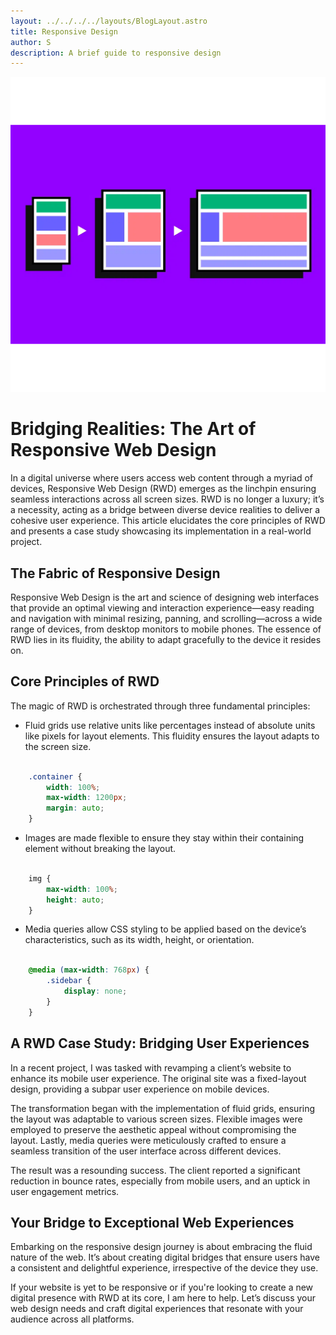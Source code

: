 ```yaml
---
layout: ../../../../layouts/BlogLayout.astro
title: Responsive Design
author: S
description: A brief guide to responsive design
---
```


![Responsive Design](../../../../../assets/responsive-design.png)

# Bridging Realities: The Art of Responsive Web Design

In a digital universe where users access web content through a myriad of devices, Responsive Web Design (RWD) emerges as the linchpin ensuring seamless interactions across all screen sizes. RWD is no longer a luxury; it’s a necessity, acting as a bridge between diverse device realities to deliver a cohesive user experience. This article elucidates the core principles of RWD and presents a case study showcasing its implementation in a real-world project.

## The Fabric of Responsive Design

Responsive Web Design is the art and science of designing web interfaces that provide an optimal viewing and interaction experience—easy reading and navigation with minimal resizing, panning, and scrolling—across a wide range of devices, from desktop monitors to mobile phones. The essence of RWD lies in its fluidity, the ability to adapt gracefully to the device it resides on.

## Core Principles of RWD

The magic of RWD is orchestrated through three fundamental principles:

- Fluid grids use relative units like percentages instead of absolute units like pixels for layout elements. This fluidity ensures the layout adapts to the screen size.

```css

    .container {
        width: 100%;
        max-width: 1200px;
        margin: auto;
    }


```

- Images are made flexible to ensure they stay within their containing element without breaking the layout.

```css

    img {
        max-width: 100%;
        height: auto;
    }


```

- Media queries allow CSS styling to be applied based on the device’s characteristics, such as its width, height, or orientation.

```css

    @media (max-width: 768px) {
        .sidebar {
            display: none;
        }
    }


```

## A RWD Case Study: Bridging User Experiences

In a recent project, I was tasked with revamping a client’s website to enhance its mobile user experience. The original site was a fixed-layout design, providing a subpar user experience on mobile devices.

The transformation began with the implementation of fluid grids, ensuring the layout was adaptable to various screen sizes. Flexible images were employed to preserve the aesthetic appeal without compromising the layout. Lastly, media queries were meticulously crafted to ensure a seamless transition of the user interface across different devices.

The result was a resounding success. The client reported a significant reduction in bounce rates, especially from mobile users, and an uptick in user engagement metrics.

## Your Bridge to Exceptional Web Experiences

Embarking on the responsive design journey is about embracing the fluid nature of the web. It’s about creating digital bridges that ensure users have a consistent and delightful experience, irrespective of the device they use.

If your website is yet to be responsive or if you're looking to create a new digital presence with RWD at its core, I am here to help. Let’s discuss your web design needs and craft digital experiences that resonate with your audience across all platforms.